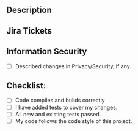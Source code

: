 <!--- Provide a general summary of your changes in the Title above using this format: -->
<!--- [<type>] <jiraId> <subject>  -->
<!--- type must be one of the following: -->
<!--- **feature**: A new feature -->
<!--- **fix**: A bug fix -->
<!--- **hotfix**: A hotfix -->
<!--- **docs**: Documentation only changes -->
<!--- **style**: Changes that do not affect the meaning of the code (white-space, formatting, missing
  semi-colons, etc) -->
<!--- **refactor**: A code change that neither fixes a bug nor adds a feature -->
<!--- **performance**: A code change that improves performance -->
<!--- **test**: Adding missing or correcting existing tests -->
<!--- **dependency**: Updating dependencies -->
<!--- **maintenance**: General maintenance -->
<!--- **chore**: Changes to the build process or auxiliary tools and libraries such as documentation
  generation -->

<!--- jiraId is the ticket number from Jira, for example: SG-1337 -->
<!--- subject is a concise description of the PR. This will be put into the Changelog, so get this right. -->

## Description
<!--- Describe your changes in detail -->

## Jira Tickets
<!--- List the urls of the Jira tickets that are part of these changes -->

## Information Security
- [ ] Described changes in Privacy/Security, if any.
<!-- Describe changes in Privacy/Security in detail -->
<!-- Contact the Security Officer for risk analysis -->

## Checklist:
<!--- Go over all the following points, and put an `x` in all the boxes that apply. -->
<!--- If you're unsure about any of these, don't hesitate to ask. We're here to help! -->
- [ ] Code compiles and builds correctly
- [ ] I have added tests to cover my changes.
- [ ] All new and existing tests passed.
- [ ] My code follows the code style of this project.
